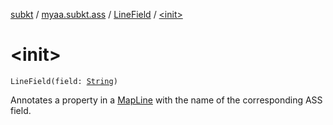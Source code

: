 [subkt](../../index.md) / [myaa.subkt.ass](../index.md) / [LineField](index.md) / [&lt;init&gt;](./-init-.md)

# &lt;init&gt;

`LineField(field: `[`String`](https://kotlinlang.org/api/latest/jvm/stdlib/kotlin/-string/index.html)`)`

Annotates a property in a [MapLine](../-map-line/index.md) with the name of the corresponding ASS field.

